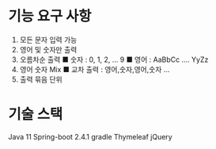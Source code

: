# 기능 요구 사항

1. 모든 문자 입력 가능
2. 영어 및 숫자만 출력
3. 오름차순 출력
   ■ 숫자 : 0, 1, 2, ... 9
   ■ 영어 : AaBbCc .... YyZz
4. 영어 숫자 Mix
   ■ 교차 출력 : 영어,숫자,영어,숫자 ...
5. 출력 묶음 단위



# 기술 스택
Java 11
Spring-boot 2.4.1
gradle
Thymeleaf
jQuery


